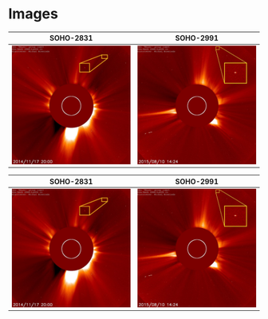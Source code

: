 # Images

| SOHO-2831             |  SOHO-2991 |
:-------------------------:|:-------------------------:
![SOHO-2831](https://github.com/mbiesiad/discoveries-biesiada/blob/master/images/discoveries/soho-2831.jpg)  |  ![SOHO-2991](https://github.com/mbiesiad/discoveries-biesiada/blob/master/images/discoveries/soho-2991.jpg)

| SOHO-2831             |  SOHO-2991 |
:-------------------------:|:-------------------------:
![SOHO-2831](https://github.com/mbiesiad/discoveries-biesiada/blob/master/images/discoveries/soho-2831.jpg)  |  ![SOHO-2991](https://github.com/mbiesiad/discoveries-biesiada/blob/master/images/discoveries/soho-2991.jpg)

